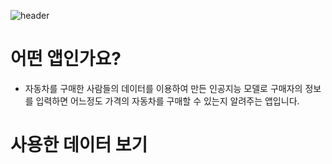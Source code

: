 ![header](https://capsule-render.vercel.app/api?type=slice&color=auto&animation=fadeIn&text=Car%20Price%20Predict&fontSize=55)
# 어떤 앱인가요?
- 자동차를 구매한 사람들의 데이터를 이용하여 만든 인공지능 모델로 구매자의 정보를 입력하면 어느정도 가격의 자동차를 구매할 수 있는지 알려주는 앱입니다.
# 사용한 데이터 보기

